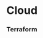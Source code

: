 # Cloud

### Terraform

[](https://medium.com/salesboost-people/aws-lambda-deployment-using-terraform-31c334fb2da6)